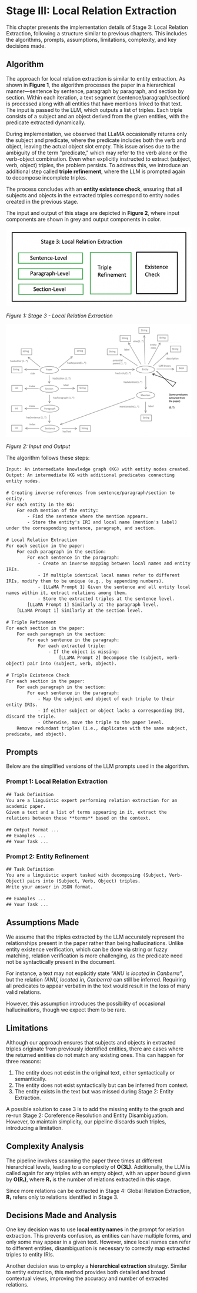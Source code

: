 # Stage III: Local Relation Extraction

This chapter presents the implementation details of Stage 3: Local Relation Extraction, following a structure similar to previous chapters. This includes the algorithms, prompts, assumptions, limitations, complexity, and key decisions made.

## Algorithm

The approach for local relation extraction is similar to entity extraction. As shown in **Figure 1**, the algorithm processes the paper in a hierarchical manner—sentence by sentence, paragraph by paragraph, and section by section. Within each iteration, a text segment (sentence/paragraph/section) is processed along with all entities that have mentions linked to that text. The input is passed to the LLM, which outputs a list of triples. Each triple consists of a subject and an object derived from the given entities, with the predicate extracted dynamically.

During implementation, we observed that LLaMA occasionally returns only the subject and predicate, where the predicate includes both the verb and object, leaving the actual object slot empty. This issue arises due to the ambiguity of the term "predicate," which may refer to the verb alone or the verb-object combination. Even when explicitly instructed to extract (subject, verb, object) triples, the problem persists. To address this, we introduce an additional step called **triple refinement**, where the LLM is prompted again to decompose incomplete triples.

The process concludes with an **entity existence check**, ensuring that all subjects and objects in the extracted triples correspond to entity nodes created in the previous stage.

The input and output of this stage are depicted in **Figure 2**, where input components are shown in grey and output components in color.

![Figure 1: Stage 3 - Local Relation Extraction](./figures/simple-view.png)

*Figure 1: Stage 3 - Local Relation Extraction*

![Figure 2: Input and Output](./figures/input-output.png)

*Figure 2: Input and Output*

The algorithm follows these steps:

```plaintext
Input: An intermediate knowledge graph (KG) with entity nodes created.
Output: An intermediate KG with additional predicates connecting entity nodes.

# Creating inverse references from sentence/paragraph/section to entity.
For each entity in the KG:
    For each mention of the entity:
        - Find the sentence where the mention appears.
        - Store the entity's IRI and local name (mention's label) under the corresponding sentence, paragraph, and section.

# Local Relation Extraction
For each section in the paper:
    For each paragraph in the section:
        For each sentence in the paragraph:
            - Create an inverse mapping between local names and entity IRIs.
            - If multiple identical local names refer to different IRIs, modify them to be unique (e.g., by appending numbers).
            - [LLaMA Prompt 1] Given the sentence and all entity local names within it, extract relations among them.
            - Store the extracted triples at the sentence level.
        [LLaMA Prompt 1] Similarly at the paragraph level.
    [LLaMA Prompt 1] Similarly at the section level.

# Triple Refinement
For each section in the paper:
    For each paragraph in the section:
        For each sentence in the paragraph:
            For each extracted triple:
                - If the object is missing:
                    [LLaMA Prompt 2] Decompose the (subject, verb-object) pair into (subject, verb, object).

# Triple Existence Check
For each section in the paper:
    For each paragraph in the section:
        For each sentence in the paragraph:
            - Map the subject and object of each triple to their entity IRIs.
            - If either subject or object lacks a corresponding IRI, discard the triple.
            - Otherwise, move the triple to the paper level.
    Remove redundant triples (i.e., duplicates with the same subject, predicate, and object).
```

## Prompts

Below are the simplified versions of the LLM prompts used in the algorithm.

### Prompt 1: Local Relation Extraction

```plaintext
## Task Definition
You are a linguistic expert performing relation extraction for an academic paper.
Given a text and a list of terms appearing in it, extract the relations between these **terms** based on the context.

## Output Format ...
## Examples ...
## Your Task ...
```

### Prompt 2: Entity Refinement

```plaintext
## Task Definition
You are a linguistic expert tasked with decomposing (Subject, Verb-Object) pairs into (Subject, Verb, Object) triples.
Write your answer in JSON format.

## Examples ...
## Your Task ...
```

## Assumptions Made

We assume that the triples extracted by the LLM accurately represent the relationships present in the paper rather than being hallucinations. Unlike entity existence verification, which can be done via string or fuzzy matching, relation verification is more challenging, as the predicate need not be syntactically present in the document. 

For instance, a text may not explicitly state *"ANU is located in Canberra"*, but the relation *(ANU, located in, Canberra)* can still be inferred. Requiring all predicates to appear verbatim in the text would result in the loss of many valid relations.

However, this assumption introduces the possibility of occasional hallucinations, though we expect them to be rare.

## Limitations

Although our approach ensures that subjects and objects in extracted triples originate from previously identified entities, there are cases where the returned entities do not match any existing ones. This can happen for three reasons:

1. The entity does not exist in the original text, either syntactically or semantically.
2. The entity does not exist syntactically but can be inferred from context.
3. The entity exists in the text but was missed during Stage 2: Entity Extraction.

A possible solution to case 3 is to add the missing entity to the graph and re-run Stage 2: Coreference Resolution and Entity Disambiguation. However, to maintain simplicity, our pipeline discards such triples, introducing a limitation.

## Complexity Analysis

The pipeline involves scanning the paper three times at different hierarchical levels, leading to a complexity of **O(3L)**. Additionally, the LLM is called again for any triples with an empty object, with an upper bound given by **O(R₁)**, where **R₁** is the number of relations extracted in this stage.

Since more relations can be extracted in Stage 4: Global Relation Extraction, **R₁** refers only to relations identified in Stage 3.

## Decisions Made and Analysis

One key decision was to use **local entity names** in the prompt for relation extraction. This prevents confusion, as entities can have multiple forms, and only some may appear in a given text. However, since local names can refer to different entities, disambiguation is necessary to correctly map extracted triples to entity IRIs.

Another decision was to employ a **hierarchical extraction** strategy. Similar to entity extraction, this method provides both detailed and broad contextual views, improving the accuracy and number of extracted relations.
